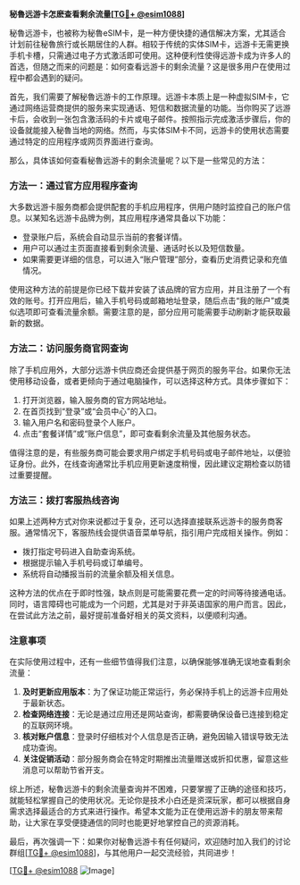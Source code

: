**秘魯远游卡怎麽查看剩余流量[[TG💪+ @esim1088](https://t.me/s/esim1088)]**

秘魯远游卡，也被称为秘魯eSIM卡，是一种方便快捷的通信解决方案，尤其适合计划前往秘魯旅行或长期居住的人群。相较于传统的实体SIM卡，远游卡无需更换手机卡槽，只需通过电子方式激活即可使用。这种便利性使得远游卡成为许多人的首选，但随之而来的问题是：如何查看远游卡的剩余流量？这是很多用户在使用过程中都会遇到的疑问。

首先，我们需要了解秘魯远游卡的工作原理。远游卡本质上是一种虚拟SIM卡，它通过网络运营商提供的服务来实现通话、短信和数据流量的功能。当你购买了远游卡后，会收到一张包含激活码的卡片或电子邮件。按照指示完成激活步骤后，你的设备就能接入秘魯当地的网络。然而，与实体SIM卡不同，远游卡的使用状态需要通过特定的应用程序或网页界面进行查询。

那么，具体该如何查看秘魯远游卡的剩余流量呢？以下是一些常见的方法：

### 方法一：通过官方应用程序查询

大多数远游卡服务商都会提供配套的手机应用程序，供用户随时监控自己的账户信息。以某知名远游卡品牌为例，其应用程序通常具备以下功能：
- 登录账户后，系统会自动显示当前的套餐详情。
- 用户可以通过主页面直接看到剩余流量、通话时长以及短信数量。
- 如果需要更详细的信息，可以进入“账户管理”部分，查看历史消费记录和充值情况。

使用这种方法的前提是你已经下载并安装了该品牌的官方应用，并且注册了一个有效的账号。打开应用后，输入手机号码或邮箱地址登录，随后点击“我的账户”或类似选项即可查看流量余额。需要注意的是，部分应用可能需要手动刷新才能获取最新的数据。

### 方法二：访问服务商官网查询

除了手机应用外，大部分远游卡供应商还会提供基于网页的服务平台。如果你无法使用移动设备，或者更倾向于通过电脑操作，可以选择这种方式。具体步骤如下：
1. 打开浏览器，输入服务商的官方网站地址。
2. 在首页找到“登录”或“会员中心”的入口。
3. 输入用户名和密码登录个人账户。
4. 点击“套餐详情”或“账户信息”，即可查看剩余流量及其他服务状态。

值得注意的是，有些服务商可能会要求用户绑定手机号码或电子邮件地址，以便验证身份。此外，在线查询通常比手机应用更新速度稍慢，因此建议定期检查以防错过重要提醒。

### 方法三：拨打客服热线咨询

如果上述两种方式对你来说都过于复杂，还可以选择直接联系远游卡的服务商客服。通常情况下，客服热线会提供语音菜单导航，指引用户完成相关操作。例如：
- 拨打指定号码进入自助查询系统。
- 根据提示输入手机号码或订单编号。
- 系统将自动播报当前的流量余额及相关信息。

这种方法的优点在于即时性强，缺点则是可能需要花费一定的时间等待接通电话。同时，语言障碍也可能成为一个问题，尤其是对于非英语国家的用户而言。因此，在尝试此方法之前，最好提前准备好相关的英文资料，以便顺利沟通。

### 注意事项

在实际使用过程中，还有一些细节值得我们注意，以确保能够准确无误地查看剩余流量：
1. **及时更新应用版本**：为了保证功能正常运行，务必保持手机上的远游卡应用处于最新状态。
2. **检查网络连接**：无论是通过应用还是网站查询，都需要确保设备已连接到稳定的互联网环境。
3. **核对账户信息**：登录时仔细核对个人信息是否正确，避免因输入错误导致无法成功查询。
4. **关注促销活动**：部分服务商会在特定时期推出流量赠送或折扣优惠，留意这些消息可以帮助节省开支。

综上所述，秘魯远游卡的剩余流量查询并不困难，只要掌握了正确的途径和技巧，就能轻松掌握自己的使用状况。无论你是技术小白还是资深玩家，都可以根据自身需求选择最适合的方式来进行操作。希望本文能为正在使用远游卡的朋友带来帮助，让大家在享受便捷通信的同时也能更好地掌控自己的资源消耗。

最后，再次强调一下：如果你对秘魯远游卡有任何疑问，欢迎随时加入我们的讨论群组[[TG💪+ @esim1088](https://t.me/s/esim1088)]，与其他用户一起交流经验，共同进步！

[[TG💪+ @esim1088](https://t.me/s/esim1088) ![Image](https://i.postimg.cc/4NQfJmqS/Snipaste-2025-05-13-00-14-12.png)]